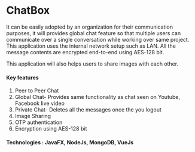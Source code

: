 # ChatBox
It can be easily adopted by an organization for their communication purposes, it will provides global chat feature so that multiple users can communicate over a single conversation while working over same project. This application uses the internal network setup such as LAN. All the message contents are encrypted end-to-end using AES-128 bit.

This application will also helps users to share images with each other. 



#### Key features

1. Peer to Peer Chat
1. Global Chat- Provides same functionality as chat seen on Youtube, Facebook live video
1. Private Chat- Deletes all the messages once the you logout
1. Image Sharing
1. OTP authentication
1. Encryption using AES-128 bit

#### Technologies : JavaFX, NodeJs, MongoDB, VueJs
